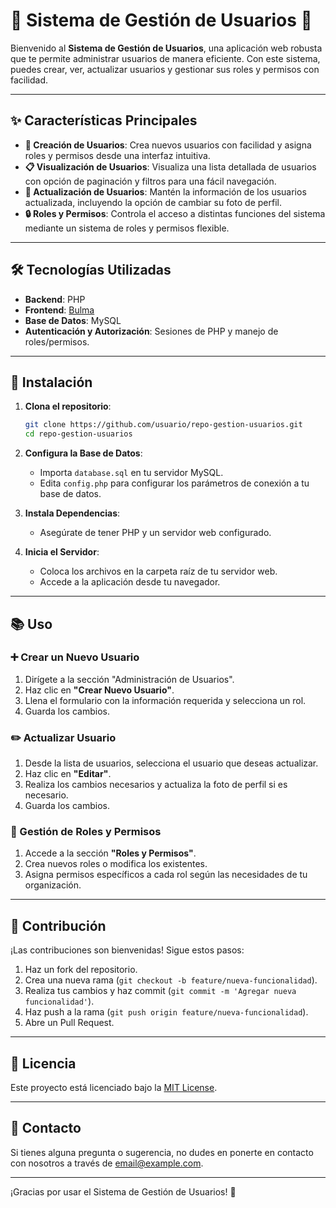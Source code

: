# 🌟 Sistema de Gestión de Usuarios 🌟

Bienvenido al **Sistema de Gestión de Usuarios**, una aplicación web robusta que te permite administrar usuarios de manera eficiente. Con este sistema, puedes crear, ver, actualizar usuarios y gestionar sus roles y permisos con facilidad.

---

## ✨ Características Principales

- **👤 Creación de Usuarios**: Crea nuevos usuarios con facilidad y asigna roles y permisos desde una interfaz intuitiva.
- **📋 Visualización de Usuarios**: Visualiza una lista detallada de usuarios con opción de paginación y filtros para una fácil navegación.
- **🔄 Actualización de Usuarios**: Mantén la información de los usuarios actualizada, incluyendo la opción de cambiar su foto de perfil.
- **🔒 Roles y Permisos**: Controla el acceso a distintas funciones del sistema mediante un sistema de roles y permisos flexible.

---

## 🛠️ Tecnologías Utilizadas

- **Backend**: PHP 
- **Frontend**: [Bulma](https://bulma.io/)
- **Base de Datos**: MySQL 
- **Autenticación y Autorización**: Sesiones de PHP y manejo de roles/permisos.

---

## 🚀 Instalación

1. **Clona el repositorio**:
    ```bash
    git clone https://github.com/usuario/repo-gestion-usuarios.git
    cd repo-gestion-usuarios
    ```

2. **Configura la Base de Datos**:
    - Importa `database.sql` en tu servidor MySQL.
    - Edita `config.php` para configurar los parámetros de conexión a tu base de datos.

3. **Instala Dependencias**:
    - Asegúrate de tener PHP y un servidor web configurado.

4. **Inicia el Servidor**:
    - Coloca los archivos en la carpeta raíz de tu servidor web.
    - Accede a la aplicación desde tu navegador.

---

## 📚 Uso

### ➕ Crear un Nuevo Usuario

1. Dirígete a la sección "Administración de Usuarios".
2. Haz clic en **"Crear Nuevo Usuario"**.
3. Llena el formulario con la información requerida y selecciona un rol.
4. Guarda los cambios.

### ✏️ Actualizar Usuario

1. Desde la lista de usuarios, selecciona el usuario que deseas actualizar.
2. Haz clic en **"Editar"**.
3. Realiza los cambios necesarios y actualiza la foto de perfil si es necesario.
4. Guarda los cambios.

### 🔧 Gestión de Roles y Permisos

1. Accede a la sección **"Roles y Permisos"**.
2. Crea nuevos roles o modifica los existentes.
3. Asigna permisos específicos a cada rol según las necesidades de tu organización.

---

## 🤝 Contribución

¡Las contribuciones son bienvenidas! Sigue estos pasos:

1. Haz un fork del repositorio.
2. Crea una nueva rama (`git checkout -b feature/nueva-funcionalidad`).
3. Realiza tus cambios y haz commit (`git commit -m 'Agregar nueva funcionalidad'`).
4. Haz push a la rama (`git push origin feature/nueva-funcionalidad`).
5. Abre un Pull Request.

---

## 📄 Licencia

Este proyecto está licenciado bajo la [MIT License](LICENSE).

---

## 📧 Contacto

Si tienes alguna pregunta o sugerencia, no dudes en ponerte en contacto con nosotros a través de [email@example.com](mailto:email@example.com).

---

¡Gracias por usar el Sistema de Gestión de Usuarios! 🎉
